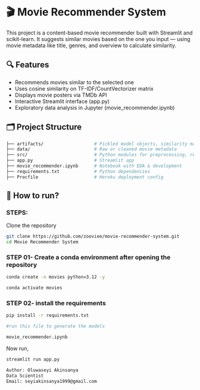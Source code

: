 # 🎬 Movie Recommender System

This project is a content-based movie recommender built with Streamlit and scikit-learn. It suggests similar movies based on the one you input — using movie metadata like title, genres, and overview to calculate similarity.

## 🔍 Features
- Recommends movies similar to the selected one
- Uses cosine similarity on TF-IDF/CountVectorizer matrix
- Displays movie posters via TMDb API
- Interactive Streamlit interface (app.py)
- Exploratory data analysis in Jupyter (movie_recommender.ipynb)

## 🗂 Project Structure

``` bash
├── artifacts/                   # Pickled model objects, similarity matrix, etc.
├── data/                        # Raw or cleaned movie metadata
├── src/                         # Python modules for preprocessing, recommendations
├── app.py                       # Streamlit app
├── movie_recommender.ipynb      # Notebook with EDA & development
├── requirements.txt             # Python dependencies
├── Procfile                     # Heroku deployment config
```


## 🚀 How to run?
### STEPS:

Clone the repository

```bash
git clone https://github.com/zooviee/movie-recommender-system.git
cd Movie Recommender System
```
### STEP 01- Create a conda environment after opening the repository

```bash
conda create -n movies python=3.12 -y
```

```bash
conda activate movies
```


### STEP 02- install the requirements
```bash
pip install -r requirements.txt
```


```bash
#run this file to generate the models

movie_recommender.ipynb
```

Now run,
```bash
streamlit run app.py
```


```bash
Author: Oluwaseyi Akinsanya
Data Scientist
Email: seyiakinsanya1999@gmail.com

```
